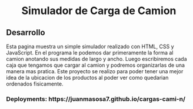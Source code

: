 <div align="center">
<h1> Simulador de Carga de Camion </h1>
</div>

## Desarrollo
<p> Esta pagina muestra un simple simulador realizado con HTML, CSS y JavaScript. En el programa le podemos dar primeramente la forma al camion anotando sus medidas de largo y ancho. Luego escribiremos cada caja que tengamos que cargar al camion y podremos organizarlas de una manera mas pratica. Este proyecto se realizo para poder tener una mejor idea de la ubicacion de los productos al poder ver como quedarian ordenados fisicamente. </p>

<h3> Deployments: https://juanmasosa7.github.io/cargas-cami-n/ </h3>
